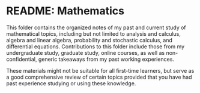 # README: Mathematics

This folder contains the organized notes of my past and current study of mathematical topics, including but not limited to analysis and calculus, algebra and linear algebra, probability and stochastic calculus, and differential equations. Contributions to this folder include those from my undergraduate study, graduate study, online courses, as well as non-confidential, generic takeaways from my past working experiences.

These materials might not be suitable for all first-time learners, but serve as a good comprehensive review of certain topics provided that you have had past experience studying or using these knowledge.